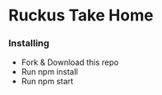 # Ruckus Take Home 

### Installing

- Fork & Download this repo
- Run npm install
- Run npm start


